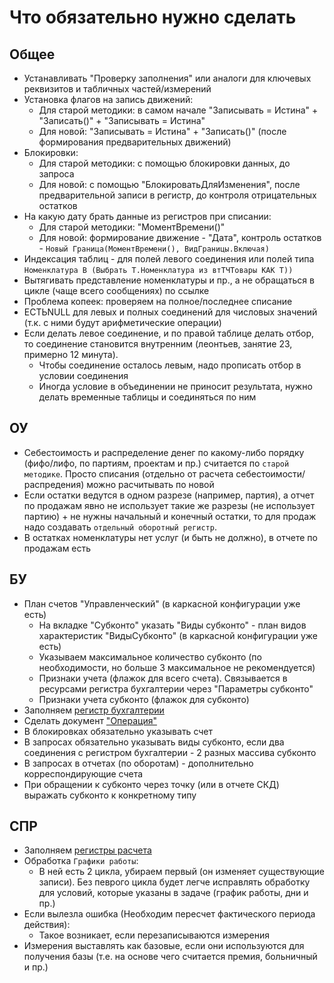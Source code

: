 # Что обязательно нужно сделать


## Общее

- Устанавливать "Проверку заполнения" или аналоги для ключевых реквизитов и табличных частей/измерений
- Установка флагов на запись движений:
    - Для старой методики: в самом начале "Записывать = Истина" + "Записать()" + "Записывать = Истина"
    - Для новой: "Записывать = Истина" + "Записать()" (после формирования предварительных движений)
- Блокировки:
    - Для старой методики: с помощью блокировки данных, до запроса
    - Для новой: с помощью "БлокироватьДляИзменения", после предварительной записи в регистр, до контроля отрицательных остатков
- На какую дату брать данные из регистров при списании:
    - Для старой методики: "МоментВремени()"
    - Для новой: формирование движение - "Дата", контроль остатков - `Новый Граница(МоментВремени(), ВидГраницы.Включая)`
- Индексация таблиц - для полей левого соединения или полей типа `Номенклатура В (Выбрать Т.Номенклатура из втТЧТовары КАК Т))`
- Вытягивать представление номенклатуры и пр., а не обращаться в цикле (чаще всего сообщениях) по ссылке
- Проблема копеек: проверяем на полное/последнее списание
- ЕСТЬNULL для левых и полных соединений для числовых значений (т.к. с ними будут арифметические операции)
- Если делать левое соединение, и по правой таблице делать отбор, то соединение становится внутренним (леонтьев, занятие 23, примерно 12 минута). 
    - Чтобы соединение осталось левым, надо прописать отбор в условии соединения
    - Иногда условие в объединении не приносит результата, нужно делать временные таблицы и соединяться по ним


## ОУ

- Себестоимость и распределение денег по какому-либо порядку (фифо/лифо, по партиям, проектам и пр.) считается по `старой методике`. Просто списания (отдельно от расчета себестоимости/распредения) можно расчитывать по новой
- Если остатки ведутся в одном разрезе (например, партия), а отчет по продажам явно не использует такие же разрезы (не использует партию) + не нужны начальный и конечный остатки, то для продаж надо создавать `отдельный оборотный регистр`.
- В остатках номенклатуры нет услуг (и быть не должно), в отчете по продажам есть


## БУ

- План счетов "Управленческий" (в каркасной конфигурации уже есть)
    - На вкладке "Субконто" указать "Виды субконто" - план видов характеристик "ВидыСубконто" (в каркасной конфигурации уже есть)
    - Указываем максимальное количество субконто (по необходимости, но больше 3 максимальное не рекомендуется)
    - Признаки учета (флажок для всего счета). Связывается в ресурсами регистра бухгалтерии через "Параметры субконто"
    - Признаки учета субконто (флажок для субконто)
- Заполняем [регистр бухгалтерии](...)
- Сделать документ ["Операция"](...)
- В блокировках обязательно указывать счет
- В запросах обязательно указывать виды субконто, если два соединения с регистром бухгалтерии - 2 разных массива субконто
- В запросах в отчетах (по оборотам) - дополнительно корреспондирующие счета
- При обращении к субконто через точку (или в отчете СКД) выражать субконто к конкретному типу


## СПР

- Заполняем [регистры расчета](...)
- Обработка `Графики работы`:
    - В ней есть 2 цикла, убираем первый (он изменяет существующие записи). Без певрого цикла будет легче исправлять обработку для условий, которые указаны в задаче (график работы, дни и пр.)
- Если вылезла ошибка (Необходим пересчет фактического периода действия):
    - Такое возникает, если перезаписываются измерения
- Измерения выставлять как базовые, если они используются для получения базы (т.е. на основе чего считается премия, больничный и пр.) 
